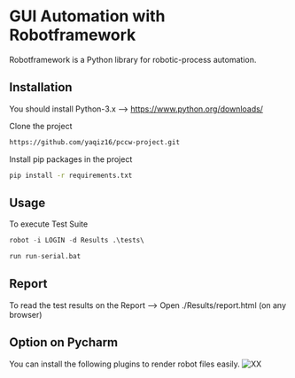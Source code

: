 # GUI Automation with Robotframework
Robotframework is a Python library for robotic-process automation.

## Installation
You should install Python-3.x --> https://www.python.org/downloads/

Clone the project
```bash
https://github.com/yaqiz16/pccw-project.git
```

Install pip packages in the project
```bash
pip install -r requirements.txt
```

## Usage
To execute Test Suite
```python
robot -i LOGIN -d Results .\tests\ 
```
```python
run run-serial.bat 
```

## Report
To read the test results on the Report --> Open ./Results/report.html (on any browser)

## Option on Pycharm
You can install the following plugins to render robot files easily.
![XX](https://github.com/erayyagiz/pccw-project/assets/44574291/2497cfc7-640d-49b7-ab51-4318f3791b81)
